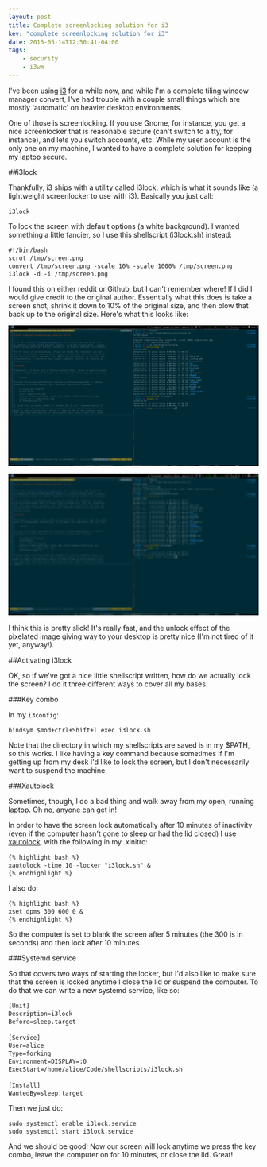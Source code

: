 ```yaml
---
layout: post
title: Complete screenlocking solution for i3
key: "complete_screenlocking_solution_for_i3"
date: 2015-05-14T12:50:41-04:00
tags:
    - security
    - i3wm
---
```


I've been using [i3](https://i3wm.org) for a while now, and while I'm
a complete tiling window manager convert, I've had trouble with a couple
small things which are mostly 'automatic' on heavier desktop environments.

One of those is screenlocking. If you use Gnome, for instance, you get
a nice screenlocker that is reasonable secure (can't switch to a tty, for
instance), and lets you switch accounts, etc. While my user account is the
only one on my machine, I wanted to have a complete solution for keeping
my laptop secure.

##i3lock

Thankfully, i3 ships with a utility called i3lock, which is what it sounds
like (a lightweight screenlocker to use with i3). Basically you just call:

    i3lock

To lock the screen with default options (a white background). I wanted
something a little fancier, so I use this shellscript (i3lock.sh) instead:

    #!/bin/bash
    scrot /tmp/screen.png
    convert /tmp/screen.png -scale 10% -scale 1000% /tmp/screen.png
    i3lock -d -i /tmp/screen.png

I found this on either reddit or Github, but I can't remember where! If
I did I would give credit to the original author. Essentially what this
does is take a screen shot, shrink it down to 10% of the original size,
and then blow that back up to the original size. Here's what this looks
like:

![Before conversion](/images/i3lockscreenbefore.png)

![After conversion](/images/i3lockscreenafter.png)

I think this is pretty slick! It's really fast, and the unlock effect of
the pixelated image giving way to your desktop is pretty nice (I'm not
tired of it yet, anyway!).

##Activating i3lock

OK, so if we've got a nice little shellscript written, how do we actually
lock the screen? I do it three different ways to cover all my bases.

###Key combo

In my `i3config`:

    bindsym $mod+ctrl+Shift+l exec i3lock.sh

Note that the directory in which my shellscripts are saved is in my $PATH,
so this works. I like having a key command because sometimes if I'm
getting up from my desk I'd like to lock the screen, but I don't
necessarily want to suspend the machine.

###Xautolock

Sometimes, though, I do a bad thing and walk away from my open, running
laptop. Oh no, anyone can get in!

In order to have the screen lock automatically after 10 minutes of
inactivity (even if the computer hasn't gone to sleep or had the lid
closed) I use
[xautolock](https://www.archlinux.org/packages/community/x86_64/xautolock/),
with the following in my .xinitrc:

    {% highlight bash %}
    xautolock -time 10 -locker "i3lock.sh" &
    {% endhighlight %}

I also do:

    {% highlight bash %}
    xset dpms 300 600 0 &
    {% endhighlight %}

So the computer is set to blank the screen after 5 minutes (the 300 is in
seconds) and then lock after 10 minutes. 

###Systemd service

So that covers two ways of starting the locker, but I'd also like to make
sure that the screen is locked anytime I close the lid or suspend the
computer. To do that we can write a new systemd service, like so:

    [Unit]
    Description=i3lock
    Before=sleep.target

    [Service]
    User=alice
    Type=forking
    Environment=DISPLAY=:0
    ExecStart=/home/alice/Code/shellscripts/i3lock.sh

    [Install]
    WantedBy=sleep.target

Then we just do:
    
    sudo systemctl enable i3lock.service
    sudo systemctl start i3lock.service

And we should be good! Now our screen will lock anytime we press the key
combo, leave the computer on for 10 minutes, or close the lid. Great!
